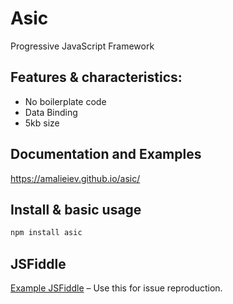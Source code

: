 # Asic
Progressive JavaScript Framework

## Features & characteristics:
* No boilerplate code
* Data Binding
* 5kb size

## Documentation and Examples
https://amalieiev.github.io/asic/


## Install & basic usage

```bash
npm install asic
```

## JSFiddle

[Example JSFiddle](https://jsfiddle.net/amalieiev/zdmq82ce/) – Use this for issue reproduction.
